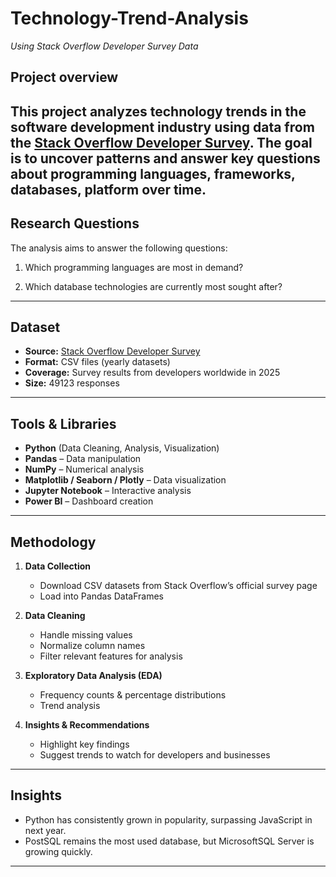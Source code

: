 # Technology-Trend-Analysis
*Using Stack Overflow Developer Survey Data*
## Project overview
This project analyzes technology trends in the software development industry using data from the [Stack Overflow Developer Survey](https://insights.stackoverflow.com/survey). The goal is to uncover patterns and answer key questions about programming languages, frameworks, databases, platform over time.
---
## Research Questions
The analysis aims to answer the following questions:
1. Which programming languages are most in demand?

2. Which database technologies are currently most sought after?
   

---
## Dataset
- **Source:** [Stack Overflow Developer Survey](https://insights.stackoverflow.com/survey)
- **Format:** CSV files (yearly datasets)
- **Coverage:** Survey results from developers worldwide in 2025
- **Size:** 49123 responses
- ---

## Tools & Libraries
- **Python** (Data Cleaning, Analysis, Visualization)
- **Pandas** – Data manipulation
- **NumPy** – Numerical analysis
- **Matplotlib / Seaborn / Plotly** – Data visualization
- **Jupyter Notebook** – Interactive analysis
- **Power BI** – Dashboard creation

---

## Methodology
1. **Data Collection**
   - Download CSV datasets from Stack Overflow’s official survey page
   - Load into Pandas DataFrames

2. **Data Cleaning**
   - Handle missing values
   - Normalize column names
   - Filter relevant features for analysis

3. **Exploratory Data Analysis (EDA)**
   - Frequency counts & percentage distributions
   - Trend analysis

5. **Insights & Recommendations**
   - Highlight key findings
   - Suggest trends to watch for developers and businesses

---

## Insights
- Python has consistently grown in popularity, surpassing JavaScript in next year.
- PostSQL remains the most used database, but MicrosoftSQL Server is growing quickly.

---
